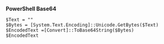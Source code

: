 **PowerShell Base64**
```
$Text = ""
$Bytes = [System.Text.Encoding]::Unicode.GetBytes($Text)
$EncodedText =[Convert]::ToBase64String($Bytes)
$EncodedText
```

